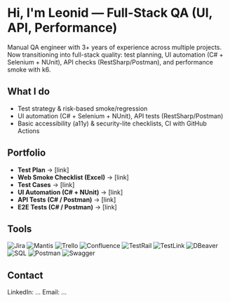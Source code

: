 # Hi, I'm Leonid — Full-Stack QA (UI, API, Performance)

Manual QA engineer with 3+ years of experience across multiple projects. 
Now transitioning into full-stack quality: test planning, UI automation (C# + Selenium + NUnit),
API checks (RestSharp/Postman), and performance smoke with k6.

## What I do
- Test strategy & risk-based smoke/regression
- UI automation (C# + Selenium + NUnit), API tests (RestSharp/Postman)
- Basic accessibility (a11y) & security-lite checklists, CI with GitHub Actions

## Portfolio
- **Test Plan** -> [link]
- **Web Smoke Checklist (Excel)** -> [link]
- **Test Cases** -> [link]
- **UI Automation (C# + NUnit)** -> [link]
- **API Tests (C# / Postman)** -> [link]
- **E2E Tests (C# / Postman)** -> [link]

## Tools
<img alt="Jira" src="https://img.shields.io/badge/-Jira-blue?style=flat-square&logo=jira&logoColor=whitee" />
<img alt="Mantis" src="https://img.shields.io/badge/-Mantis-green?style=flat-square&logo=mantis&logoColor=white" />
<img alt="Trello" src="https://img.shields.io/badge/-Trello-blue?style=flat-square&logo=trello&logoColor=white" />
<img alt="Confluence" src="https://img.shields.io/badge/-Confluence-blue?style=flat-square&logo=confluence&logoColor=white" />
<img alt="TestRail" src="https://img.shields.io/badge/-TestRail-green?style=flat-square&logo=testrail&logoColor=white" />
<img alt="TestLink" src="https://img.shields.io/badge/-TestLink-yellow?style=flat-square&logo=testlink&logoColor=white" />
<img alt="DBeaver" src="https://img.shields.io/badge/-DBeaver-A08470?style=flat-square&logo=dbeaver&logoColor=white" />
<img alt="SQL" src="https://img.shields.io/badge/-SQL-purple?style=flat-square&logo=sql&logoColor=white" />
<img alt="Postman" src="https://img.shields.io/badge/-Postman-orange?style=flat-square&logo=postman&logoColor=white" />
<img alt="Swagger" src="https://img.shields.io/badge/-Swagger-green?style=flat-square&logo=swagger?logoColor=white" />

## Contact
LinkedIn: …  Email: …
